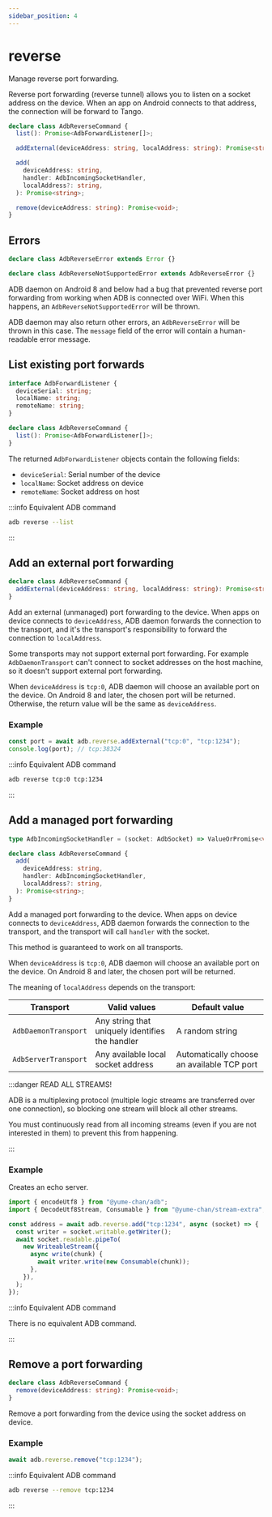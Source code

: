 ```yaml
---
sidebar_position: 4
---
```


# reverse

Manage reverse port forwarding.

Reverse port forwarding (reverse tunnel) allows you to listen on a socket address on the device. When an app on Android connects to that address, the connection will be forward to Tango.

```ts
declare class AdbReverseCommand {
  list(): Promise<AdbForwardListener[]>;

  addExternal(deviceAddress: string, localAddress: string): Promise<string>;

  add(
    deviceAddress: string,
    handler: AdbIncomingSocketHandler,
    localAddress?: string,
  ): Promise<string>;

  remove(deviceAddress: string): Promise<void>;
}
```

## Errors

```ts
declare class AdbReverseError extends Error {}

declare class AdbReverseNotSupportedError extends AdbReverseError {}
```

ADB daemon on Android 8 and below had a bug that prevented reverse port forwarding from working when ADB is connected over WiFi. When this happens, an `AdbReverseNotSupportedError` will be thrown.

ADB daemon may also return other errors, an `AdbReverseError` will be thrown in this case. The `message` field of the error will contain a human-readable error message.

## List existing port forwards

```ts
interface AdbForwardListener {
  deviceSerial: string;
  localName: string;
  remoteName: string;
}

declare class AdbReverseCommand {
  list(): Promise<AdbForwardListener[]>;
}
```

The returned `AdbForwardListener` objects contain the following fields:

- `deviceSerial`: Serial number of the device
- `localName`: Socket address on device
- `remoteName`: Socket address on host

:::info Equivalent ADB command

```sh
adb reverse --list
```

:::

## Add an external port forwarding

```ts
declare class AdbReverseCommand {
  addExternal(deviceAddress: string, localAddress: string): Promise<string>;
}
```

Add an external (unmanaged) port forwarding to the device. When apps on device connects to `deviceAddress`, ADB daemon forwards the connection to the transport, and it's the transport's responsibility to forward the connection to `localAddress`.

Some transports may not support external port forwarding. For example `AdbDaemonTransport` can't connect to socket addresses on the host machine, so it doesn't support external port forwarding.

When `deviceAddress` is `tcp:0`, ADB daemon will choose an available port on the device. On Android 8 and later, the chosen port will be returned. Otherwise, the return value will be the same as `deviceAddress`.

### Example

```ts transpile
const port = await adb.reverse.addExternal("tcp:0", "tcp:1234");
console.log(port); // tcp:38324
```

:::info Equivalent ADB command

```sh
adb reverse tcp:0 tcp:1234
```

:::

## Add a managed port forwarding

```ts
type AdbIncomingSocketHandler = (socket: AdbSocket) => ValueOrPromise<void>;

declare class AdbReverseCommand {
  add(
    deviceAddress: string,
    handler: AdbIncomingSocketHandler,
    localAddress?: string,
  ): Promise<string>;
}
```

Add a managed port forwarding to the device. When apps on device connects to `deviceAddress`, ADB daemon forwards the connection to the transport, and the transport will call `handler` with the socket.

This method is guaranteed to work on all transports.

When `deviceAddress` is `tcp:0`, ADB daemon will choose an available port on the device. On Android 8 and later, the chosen port will be returned.

The meaning of `localAddress` depends on the transport:

| Transport            | Valid values                                    | Default value                              |
| -------------------- | ----------------------------------------------- | ------------------------------------------ |
| `AdbDaemonTransport` | Any string that uniquely identifies the handler | A random string                            |
| `AdbServerTransport` | Any available local socket address              | Automatically choose an available TCP port |

:::danger READ ALL STREAMS!

ADB is a multiplexing protocol (multiple logic streams are transferred over one connection), so blocking one stream will block all other streams.

You must continuously read from all incoming streams (even if you are not interested in them) to prevent this from happening.

:::

### Example

Creates an echo server.

```ts transpile
import { encodeUtf8 } from "@yume-chan/adb";
import { DecodeUtf8Stream, Consumable } from "@yume-chan/stream-extra";

const address = await adb.reverse.add("tcp:1234", async (socket) => {
  const writer = socket.writable.getWriter();
  await socket.readable.pipeTo(
    new WriteableStream({
      async write(chunk) {
        await writer.write(new Consumable(chunk));
      },
    }),
  );
});
```

:::info Equivalent ADB command

There is no equivalent ADB command.

:::

## Remove a port forwarding

```ts
declare class AdbReverseCommand {
  remove(deviceAddress: string): Promise<void>;
}
```

Remove a port forwarding from the device using the socket address on device.

### Example

```ts transpile
await adb.reverse.remove("tcp:1234");
```

:::info Equivalent ADB command

```sh
adb reverse --remove tcp:1234
```

:::
